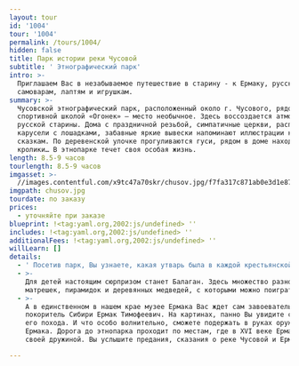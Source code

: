 ```yaml
---
layout: tour
id: '1004'
tour: '1004'
permalink: /tours/1004/
hidden: false
title: Парк истории реки Чусовой
subtitle: ' Этнографический парк'
intro: >-
  Приглашаем Вас в незабываемое путешествие в старину - к Ермаку, русским
  самоварам, лаптям и игрушкам.
summary: >-
  Чусовской этнографический парк, расположенный около г. Чусового, рядом со
  спортивной школой «Огонек» – место необычное. Здесь воссоздается атмосфера
  русской старины. Дома с праздничной резьбой, симпатичные церкви, расписные
  карусели с лошадками, забавные яркие вывески напоминают иллюстрации к русским
  сказкам. По деревенской улочке прогуливаются гуси, рядом в доме находятся
  кролики… В этнопарке течет своя особая жизнь.
length: 8.5-9 часов
tourlength: 8.5-9 часов
imgasset: >-
  //images.contentful.com/x9tc47a70skr/chusov.jpg/f7fa317c871ab0e3d1e872798d70e817/chusov.jpg
imgpath: chusov.jpg
tourdate: по заказу
prices:
  - уточняйте при заказе
blueprint: !<tag:yaml.org,2002:js/undefined> ''
includes: !<tag:yaml.org,2002:js/undefined> ''
additionalFees: !<tag:yaml.org,2002:js/undefined> ''
willLearn: []
details:
  - ' Посетив парк, Вы узнаете, какая утварь была в каждой крестьянской избе. Увидите сани-розвальни, зыбку, глядельце, светец и еще множество необходимых в крестьянском быту предметов. Купеческая лавка поражает коллекцией русских самоваров, утюгов и машин «Зингер».'
  - >-
    Для детей настоящим сюрпризом станет Балаган. Здесь множество разноцветных
    матрешек, пирамидок и деревянных медведей, с которыми можно поиграть.
  - >-
    А в единственном в нашем крае музее Ермака Вас ждет сам завоеватель и
    покоритель Сибири Ермак Тимофеевич. На картинах, панно Вы увидите сцены из
    его похода. И что особо волнительно, сможете подержать в руках оружие времен
    Ермака. Дорога до этнопарка проходит по местам, где в XVI веке Ермак шел со
    своей дружиной. Вы услышите предания, сказания о реке Чусовой и Ермаке. 

---
```

